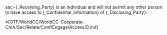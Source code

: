 sec={_Receiving_Party} is an individual and will not permit any other person to have access to {_Confidential_Information} of {_Disclosing_Party}.

=[OTF/WorldCC/WorldCC-Cooperate-CmA/Sec/Relate/Conf/Engage/Access/0.md]
